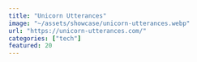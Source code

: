 ```yaml
---
title: "Unicorn Utterances"
image: "~/assets/showcase/unicorn-utterances.webp"
url: "https://unicorn-utterances.com/"
categories: ["tech"]
featured: 20
---
```

